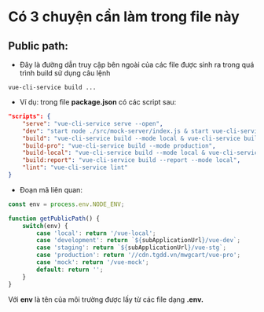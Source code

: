 # Có 3 chuyện cần làm trong file này
## Public path:
- Đây là đường dẫn truy cập bên ngoài của các file được sinh ra trong quá trình build sử dụng câu lệnh
```
vue-cli-service build ...
```
+ Ví dụ: trong file **package.json** có các script sau:
```json
"scripts": {
    "serve": "vue-cli-service serve --open",
    "dev": "start node ./src/mock-server/index.js & start vue-cli-service serve",
    "build": "vue-cli-service build --mode local & vue-cli-service build --mode development & vue-cli-service build --mode production",
    "build-pro": "vue-cli-service build --mode production",
    "build-local": "vue-cli-service build --mode local & vue-cli-service build --mode development",
    "build:report": "vue-cli-service build --report --mode local",
    "lint": "vue-cli-service lint"
}
```
- Đoạn mã liên quan:
```javascript
const env = process.env.NODE_ENV;

function getPublicPath() {
    switch(env) {
        case 'local': return '/vue-local';
        case 'development': return `${subApplicationUrl}/vue-dev`;
        case 'staging': return `${subApplicationUrl}/vue-stg`;
        case 'production': return '//cdn.tgdd.vn/mwgcart/vue-pro';
        case 'mock': return '/vue-mock';
        default: return '';
    }
}
```
Với **env** là tên của môi trường được lấy từ các file dạng **.env.**
